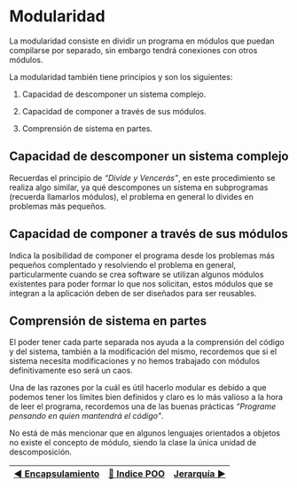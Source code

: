# Modularidad

La modularidad consiste en dividir un programa en módulos que puedan compilarse por separado, sin embargo tendrá conexiones con otros módulos.

La modularidad también tiene principios y son los siguientes:

1. Capacidad de descomponer un sistema complejo.

2. Capacidad de componer a través de sus módulos.

3. Comprensión de sistema en partes.

## Capacidad de descomponer un sistema complejo
Recuerdas el principio de _“Divide y Vencerás”_, en este procedimiento se realiza algo similar, ya qué descompones un sistema en subprogramas (recuerda llamarlos módulos), el problema en general lo divides en problemas más pequeños.

## Capacidad de componer a través de sus módulos
Indica la posibilidad de componer el programa desde los problemas más pequeños complentado y resolviendo el problema en general, particularmente cuando se crea software se utilizan algunos módulos existentes para poder formar lo que nos solicitan, estos módulos que se integran a la aplicación deben de ser diseñados para ser reusables.

## Comprensión de sistema en partes
El poder tener cada parte separada nos ayuda a la comprensión del código y del sistema, también a la modificación del mismo, recordemos que si el sistema necesita modificaciones y no hemos trabajado con módulos definitivamente eso será un caos.

Una de las razones por la cuál es útil hacerlo modular es debido a que podemos tener los límites bien definidos y claro es lo más valioso a la hora de leer el programa, recordemos una de las buenas prácticas _“Programe pensando en quien mantendrá el código”_.

No está de más mencionar que en algunos lenguajes orientados a objetos no existe el concepto de módulo, siendo la clase la única unidad de descomposición.

[:arrow_backward: Encapsulamiento](https://github.com/wlizama/MDManual/blob/master/content/POO/3-Encapsulamiento.md) | [:book: Indice POO](https://github.com/wlizama/MDManual/tree/master/content/POO) | [Jerarquía :arrow_forward:](https://github.com/wlizama/MDManual/blob/master/content/POO/5-Jerarquia.md)
|--- | --- | --- |
